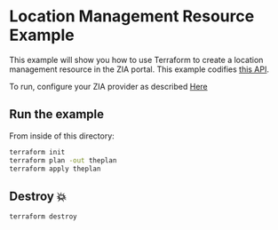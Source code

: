 # Location Management Resource Example

This example will show you how to use Terraform to create a location management resource in the ZIA portal.
This example codifies [this API](https://help.zscaler.com/zia/api#/Location%20Management/addLocation).

To run, configure your ZIA provider as described [Here](https://github.com/willguibr/terraform-provider-zia/blob/master/docs/index.html.markdown)

## Run the example

From inside of this directory:

```bash
terraform init
terraform plan -out theplan
terraform apply theplan
```

## Destroy 💥

```bash
terraform destroy
```
